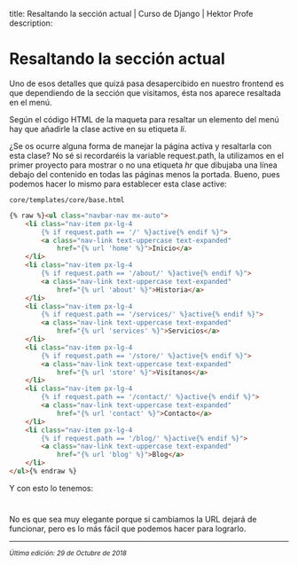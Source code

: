 title: Resaltando la sección actual | Curso de Django | Hektor Profe
description: 

# Resaltando la sección actual

Uno de esos detalles que quizá pasa desapercibido en nuestro frontend es que dependiendo de la sección que visitamos, ésta nos aparece resaltada en el menú. 

Según el código HTML de la maqueta para resaltar un elemento del menú hay que añadirle la clase active en su etiqueta *li*.

¿Se os ocurre alguna forma de manejar la página activa y resaltarla con esta clase? No sé si recordaréis la variable request.path, la utilizamos en el primer proyecto para mostrar o no una etiqueta *hr* que dibujaba una línea debajo del contenido en todas las páginas menos la portada. Bueno, pues podemos hacer lo mismo para establecer esta clase active:

`core/templates/core/base.html`
```html
{% raw %}<ul class="navbar-nav mx-auto">
    <li class="nav-item px-lg-4 
        {% if request.path == '/' %}active{% endif %}">
        <a class="nav-link text-uppercase text-expanded" 
            href="{% url 'home' %}">Inicio</a>
    </li>
    <li class="nav-item px-lg-4 
        {% if request.path == '/about/' %}active{% endif %}">
        <a class="nav-link text-uppercase text-expanded" 
            href="{% url 'about' %}">Historia</a>
    </li>
    <li class="nav-item px-lg-4 
        {% if request.path == '/services/' %}active{% endif %}">
        <a class="nav-link text-uppercase text-expanded" 
            href="{% url 'services' %}">Servicios</a>
    </li>
    <li class="nav-item px-lg-4 
        {% if request.path == '/store/' %}active{% endif %}">
        <a class="nav-link text-uppercase text-expanded" 
            href="{% url 'store' %}">Visítanos</a>
    </li>
    <li class="nav-item px-lg-4 
        {% if request.path == '/contact/' %}active{% endif %}">
        <a class="nav-link text-uppercase text-expanded" 
            href="{% url 'contact' %}">Contacto</a>
    </li>
    <li class="nav-item px-lg-4 
        {% if request.path == '/blog/' %}active{% endif %}">
        <a class="nav-link text-uppercase text-expanded" 
            href="{% url 'blog' %}">Blog</a>
    </li>
</ul>{% endraw %}
``` 

Y con esto lo tenemos:

<div style="text-align:center;margin-top:25px"><img class="lazy" data-src="{{cdn}}/django/webempresa/12.png"/></div>

No es que sea muy elegante porque si cambiamos la URL dejará de funcionar, pero es lo más fácil que podemos hacer para lograrlo.

___
<small class="edited"><i>Última edición: 29 de Octubre de 2018</i></small>